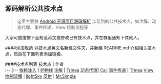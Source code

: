 源码解析公共技术点
----------------
> 这里主要放 [Android 开源项目源码解析](https://github.com/android-cn/android-open-project-analysis) 涉及到的公共技术点，如注解、动态代理、事件传递、View 绘制流程等

大家可直接按下面规范添加或修改已有技术点，并在群里通知下其他人。

####添加规范
以技术点英文名新建文件夹，并新建 README.md 介绍相关技术点，然后在下面列表添加链接。

####技术点列表
技术点 | 作者  
:-- |:--
[依赖注入](./dependency-injection) | [扔物线](https://github.com/rengwuxian)
[注解](./annotation) | [Trinea](https://github.com/Trinea)
[动态代理](./proxy)| [Caij](https://github.com/Caij)
[事件传递](./touch-event) | [Trinea](https://github.com/Trinea)
[View 绘制流程](./viewdrawflow)  | [lightSky](https://github.com/lightSky)
[反射](./reflection)  | [Mr.Simple](https://github.com/bboyfeiyu)
